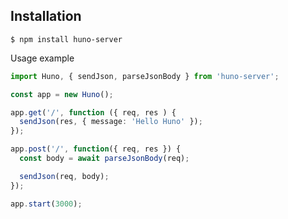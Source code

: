 ## Installation

```console
$ npm install huno-server
```

Usage example

```ts
import Huno, { sendJson, parseJsonBody } from 'huno-server';

const app = new Huno();

app.get('/', function ({ req, res ) {
  sendJson(res, { message: 'Hello Huno' });
});

app.post('/', function({ req, res }) {
  const body = await parseJsonBody(req);

  sendJson(req, body);
});

app.start(3000);
```
